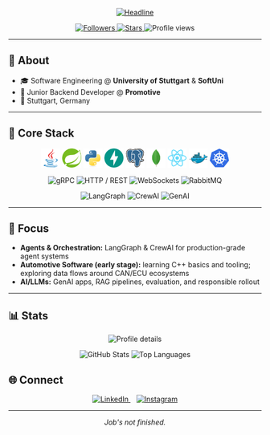 <!-- Header -->
<p align="center">
  <a href="https://git.io/typing-svg">
    <img alt="Headline"
      src="https://readme-typing-svg.herokuapp.com?font=Righteous&size=34&center=true&vCenter=true&width=980&height=60&duration=3200&lines=Hristo+Baldzhiyski+—+Software+Engineer;Java+Spring+%7C+React+%7C+LangGraph+%7C+CrewAI;Docker+%7C+Kubernetes+%7C+PostgreSQL+%7C+MongoDB+%7C+Neo4j;Exploring+Automotive+(C%2B%2B)+%7C+GenAI+%7C+LLMs" />
  </a>
</p>

<p align="center">
  <a href="https://github.com/baldzhiyski?tab=followers">
    <img alt="Followers" src="https://img.shields.io/github/followers/baldzhiyski?style=for-the-badge">
  </a>
  <a href="https://github.com/baldzhiyski">
    <img alt="Stars" src="https://img.shields.io/github/stars/baldzhiyski?style=for-the-badge">
  </a>
  <img alt="Profile views" src="https://komarev.com/ghpvc/?username=baldzhiyski&style=for-the-badge&color=0e75b6">
</p>

---

## 👋 About
- 🎓 Software Engineering @ **University of Stuttgart** & **SoftUni**  
- 💼 Junior Backend Developer @ **Promotive**  
- 📍 Stuttgart, Germany  

---

## 🧰 Core Stack
<!-- Core languages & frameworks -->
<p align="center">
  <img alt="Java"       height="38" src="https://raw.githubusercontent.com/devicons/devicon/master/icons/java/java-original.svg" />
  <img alt="Spring"     height="38" src="https://raw.githubusercontent.com/devicons/devicon/master/icons/spring/spring-original.svg" />
  <img alt="Python"     height="38" src="https://github.com/devicons/devicon/blob/master/icons/python/python-original.svg"/>
  <img alt="FastAPI"    height="38" src="https://github.com/devicons/devicon/blob/master/icons/fastapi/fastapi-original.svg" />
  <img alt="PostgreSQL" height="38" src="https://raw.githubusercontent.com/devicons/devicon/master/icons/postgresql/postgresql-original.svg" />
  <img alt="MongoDB"    height="38" src="https://raw.githubusercontent.com/devicons/devicon/master/icons/mongodb/mongodb-original.svg" />
  <img alt="React"      height="38" src="https://raw.githubusercontent.com/devicons/devicon/master/icons/react/react-original.svg" />
  <img alt="Docker"     height="38" src="https://raw.githubusercontent.com/devicons/devicon/master/icons/docker/docker-original.svg" />
  <img alt="Kubernetes" height="38" src="https://raw.githubusercontent.com/devicons/devicon/master/icons/kubernetes/kubernetes-plain.svg" />
</p>

<!-- Protocols & messaging -->
<p align="center">
  <img alt="gRPC"        src="https://img.shields.io/badge/gRPC-1f6feb?style=flat-square&logo=grpc&logoColor=white" />
  <img alt="HTTP / REST" src="https://img.shields.io/badge/HTTP%20%2F%20REST-0ea5e9?style=flat-square&logo=openapiinitiative&logoColor=white" />
  <img alt="WebSockets"  src="https://img.shields.io/badge/WebSockets-0F9D58?style=flat-square" />
  <img alt="RabbitMQ"    src="https://img.shields.io/badge/RabbitMQ-FF6600?style=flat-square&logo=rabbitmq&logoColor=white" />
</p>

<!-- AI / agents (your originals) -->
<p align="center">
  <img alt="LangGraph" src="https://img.shields.io/badge/LangGraph-Agents-1f6feb?style=flat-square" />
  <img alt="CrewAI"    src="https://img.shields.io/badge/CrewAI-Multi--Agent-1f6feb?style=flat-square" />
  <img alt="GenAI"     src="https://img.shields.io/badge/GenAI-LLMs%20%7C%20RAG%20%7C%20Tooling-0ea5e9?style=flat-square" />
</p>



---

## 🎯 Focus
- **Agents & Orchestration:** LangGraph & CrewAI for production-grade agent systems  
- **Automotive Software (early stage):** learning C++ basics and tooling; exploring data flows around CAN/ECU ecosystems  
- **AI/LLMs:** GenAI apps, RAG pipelines, evaluation, and responsible rollout

---
## 📊 Stats
<!-- Profile details (clean overview card) -->
<p align="center">
  <img alt="Profile details"
       src="https://github-profile-summary-cards.vercel.app/api/cards/profile-details?username=baldzhiyski&theme=tokyonight" />
</p>

<!-- Main stats + Top languages -->
<p align="center">
  <img height="165" alt="GitHub Stats"
       src="https://github-readme-stats.vercel.app/api?username=baldzhiyski&show_icons=true&theme=tokyonight&include_all_commits=true&count_private=true&rank_icon=github&hide_border=true" />
  <img height="165" alt="Top Languages"
       src="https://github-readme-stats.vercel.app/api/top-langs/?username=baldzhiyski&layout=compact&theme=tokyonight&langs_count=8&hide=css,scss,html&hide_border=true" />
</p>


## 🌐 Connect
<p align="center">
  <a href="https://www.linkedin.com/in/hristo-baldzhiyski-420b3232a/">
    <img alt="LinkedIn" height="32" width="32"
         src="https://upload.wikimedia.org/wikipedia/commons/c/ca/LinkedIn_logo_initials.png">
  </a>
  &nbsp;&nbsp;
  <a href="https://instagram.com/baldzhiyski__">
    <img alt="Instagram" height="32" width="32"
         src="https://raw.githubusercontent.com/rahuldkjain/github-profile-readme-generator/master/src/images/icons/Social/instagram.svg">
  </a>
</p>

---


<p align="center"><i>Job's not finished.</i> </p>
